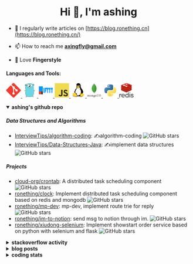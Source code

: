 <h1 align="center">Hi 👋, I'm ashing</h1>

- 📝 I regularly write articles on [https://blog.ronething.cn](https://blog.ronething.cn/)

- 📫 How to reach me **axingfly@gmail.com**

- 🎸 Love **Fingerstyle**

<h4 align="left">Languages and Tools:</h4>
<p align="left"> <a href="https://git-scm.com/" target="_blank" rel="noreferrer"> <img src="./icons/git-scm-icon.svg" alt="git" width="40" height="40"/> </a> <a href="https://golang.org" target="_blank" rel="noreferrer"> <img src="./icons/go-original.svg" alt="go" width="40" height="40"/> </a> <a href="https://ifttt.com/" target="_blank" rel="noreferrer"> <img src="./icons/ifttt-ar21.svg" alt="ifttt" width="40" height="40"/> </a> <a href="https://developer.mozilla.org/en-US/docs/Web/JavaScript" target="_blank" rel="noreferrer"> <img src="./icons/javascript-original.svg" alt="javascript" width="40" height="40"/> </a> <a href="https://www.linux.org/" target="_blank" rel="noreferrer"> <img src="./icons/linux-original.svg" alt="linux" width="40" height="40"/> </a> <a href="https://www.mongodb.com/" target="_blank" rel="noreferrer"> <img src="./icons/mongodb-original-wordmark.svg" alt="mongodb" width="40" height="40"/> </a> <a href="https://www.python.org" target="_blank" rel="noreferrer"> <img src="./icons/python-original.svg" alt="python" width="40" height="40"/> </a> <a href="https://redis.io" target="_blank" rel="noreferrer"> <img src="./icons/redis-original-wordmark.svg" alt="redis" width="40" height="40"/> </a>

<details open>
  <summary><b>ashing's github repo</b></summary>

##### Data Structures and Algorithms

- [InterviewTips/algorithm-coding](https://github.com/InterviewTips/algorithm-coding): ✍️algorithm-coding  ![GitHub stars](https://img.shields.io/github/stars/InterviewTips/algorithm-coding?style=flat-square)
- [InterviewTips/Data-Structures-Java](https://github.com/InterviewTips/Data-Structures-Java): ✍️implement data structures ![GitHub stars](https://img.shields.io/github/stars/InterviewTips/Data-Structures-Java?style=flat-square)

##### Projects

- [cloud-org/crontab](https://github.com/cloud-org/crontab): A distributed task scheduling component ![GitHub stars](https://img.shields.io/github/stars/cloud-org/crontab?style=flat-square)
- [ronething/clock](https://github.com/ronething/clock): Implement distributed task scheduling component based on redis and mongodb ![GitHub stars](https://img.shields.io/github/stars/ronething/clock?style=flat-square)
- [ronething/mp-dev](https://github.com/ronething/mp-dev): mp-dev, implement route trie for reply ![GitHub stars](https://img.shields.io/github/stars/ronething/mp-dev?style=flat-square)
- [ronething/im-to-notion](https://github.com/ronething/im-to-notion): send msg to notion through im. ![GitHub stars](https://img.shields.io/github/stars/ronething/im-to-notion?style=flat-square)
- [ronething/xiudong-selenium](https://github.com/ronething/xiudong-selenium): Implement showstart order service based on python with selenium and flask ![GitHub stars](https://img.shields.io/github/stars/ronething/xiudong-selenium?style=flat-square)

</details>

<details>
  <summary><b>stackoverflow activity</b></summary>
  <br/>

<!-- STACKOVERFLOW:START -->
- [Answer by ashing for Golang Logrus Enable Opentelemetry Trace ID and Span ID in all Application Logs](https://stackoverflow.com/questions/72812236/golang-logrus-enable-opentelemetry-trace-id-and-span-id-in-all-application-logs/72839497#72839497)
- [Answer by ashing for Docker: Go server does not respond](https://stackoverflow.com/questions/72783444/docker-go-server-does-not-respond/72783904#72783904)
- [Answer by ashing for Why does an array field in a Go struct default to null when inserted into mongoDB database?](https://stackoverflow.com/questions/72724175/why-does-an-array-field-in-a-go-struct-default-to-null-when-inserted-into-mongod/72781724#72781724)
- [Answer by ashing for Mongodb how to search by regex OR on many fields?](https://stackoverflow.com/questions/72780053/mongodb-how-to-search-by-regex-or-on-many-fields/72780187#72780187)
- [Answer by ashing for How to create a dictionary out of weird list format?](https://stackoverflow.com/questions/72779914/how-to-create-a-dictionary-out-of-weird-list-format/72779993#72779993)
<!-- STACKOVERFLOW:END -->
</details>

<details>
  <summary><b>blog posts</b></summary>
  <br/>

<!-- BLOG-POST-LIST:START -->
 - [Xiudong-Go Release](https://blog.ronething.cn/20230227-xiudong-go.html) - 2023-02-27T18:22:20Z
 - [GitHub Star Migration](https://blog.ronething.cn/20230223-star-migration.html) - 2023-02-23T20:29:22Z
 - [Build Apache APISIX From Source On M2 Pro](https://blog.ronething.cn/20230212-build-apisix-on-m2-pro.html) - 2023-02-12T15:50:19Z
 - [zhengzaitv-go release](https://blog.ronething.cn/20220629-zhengzaitv-go.html) - 2022-06-29T09:59:23Z
 - [go-zero gin jaeger trace](https://blog.ronething.cn/20220628-go-zero-trace-gin.html) - 2022-06-28T09:59:23Z<!-- BLOG-POST-LIST:END -->

</details>

  
<details>
  <summary><b>coding stats</b></summary>
  <br/>

<!--START_SECTION:waka-->
**🐱 My GitHub Data** 

> 🏆 1,639 Contributions in the Year 2024
 > 
> 📦 776.2 kB Used in GitHub's Storage 
 > 
> 📜 72 Public Repositories 
 > 
**I'm a Night 🦉** 

```text
🌞 Morning    40 commits     ███░░░░░░░░░░░░░░░░░░░░░░   14.76% 
🌆 Daytime    93 commits     ████████░░░░░░░░░░░░░░░░░   34.32% 
🌃 Evening    96 commits     ████████░░░░░░░░░░░░░░░░░   35.42% 
🌙 Night      42 commits     ████░░░░░░░░░░░░░░░░░░░░░   15.5%
```
📅 **I'm Most Productive on Saturday** 

```text
Monday       25 commits     ██░░░░░░░░░░░░░░░░░░░░░░░   9.23% 
Tuesday      24 commits     ██░░░░░░░░░░░░░░░░░░░░░░░   8.86% 
Wednesday    34 commits     ███░░░░░░░░░░░░░░░░░░░░░░   12.55% 
Thursday     40 commits     ███░░░░░░░░░░░░░░░░░░░░░░   14.76% 
Friday       41 commits     ███░░░░░░░░░░░░░░░░░░░░░░   15.13% 
Saturday     63 commits     █████░░░░░░░░░░░░░░░░░░░░   23.25% 
Sunday       44 commits     ████░░░░░░░░░░░░░░░░░░░░░   16.24%
```


📊 **This Week I Spent My Time On** 

```text
⌚︎ Time Zone: Asia/Shanghai

💬 Programming Languages: 
Go                       26 hrs 8 mins       ██████████████████░░░░░░░   73.16% 
YAML                     5 hrs 48 mins       ████░░░░░░░░░░░░░░░░░░░░░   16.27% 
Makefile                 1 hr 1 min          ░░░░░░░░░░░░░░░░░░░░░░░░░   2.88% 
Bash                     48 mins             ░░░░░░░░░░░░░░░░░░░░░░░░░   2.28% 
Other                    44 mins             ░░░░░░░░░░░░░░░░░░░░░░░░░   2.07%

🔥 Editors: 
Cursor                   17 hrs 9 mins       ████████████░░░░░░░░░░░░░   48.01% 
IntelliJ IDEA            15 hrs 12 mins      ██████████░░░░░░░░░░░░░░░   42.54% 
Neovim                   3 hrs 22 mins       ██░░░░░░░░░░░░░░░░░░░░░░░   9.45%

💻 Operating System: 
Mac                      35 hrs 44 mins      █████████████████████████   100.0%
```

**I Mostly Code in Go** 

```text
Go                       38 repos            ███████████░░░░░░░░░░░░░░   44.19% 
Python                   15 repos            ████░░░░░░░░░░░░░░░░░░░░░   17.44% 
JavaScript               9 repos             ██░░░░░░░░░░░░░░░░░░░░░░░   10.47% 
HTML                     4 repos             █░░░░░░░░░░░░░░░░░░░░░░░░   4.65% 
Rust                     4 repos             █░░░░░░░░░░░░░░░░░░░░░░░░   4.65%
```



 Last Updated on 06/11/2024 09:56:16 UTC+08:00
<!--END_SECTION:waka-->

</details>
